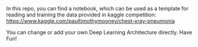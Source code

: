 In this repo, you can find a notebook, which can be used as a template for reading and training the data provided in kaggle competition: https://www.kaggle.com/paultimothymooney/chest-xray-pneumonia

You can change or add your own Deep Learning Architecture directly. Have Fun!
